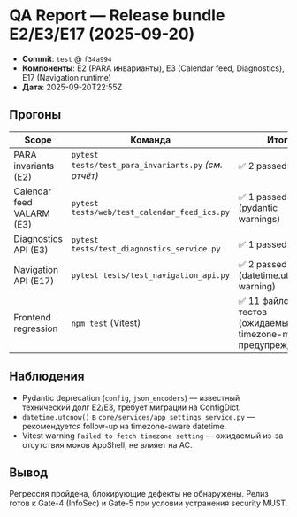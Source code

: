 # QA Report — Release bundle E2/E3/E17 (2025-09-20)

- **Commit**: `test` @ `f34a994`
- **Компоненты**: E2 (PARA инварианты), E3 (Calendar feed, Diagnostics), E17 (Navigation runtime)
- **Дата**: 2025-09-20T22:55Z

## Прогоны

| Scope | Команда | Итог |
|-------|---------|------|
| PARA invariants (E2) | `pytest tests/test_para_invariants.py` *(см. отчёт)* | ✅ 2 passed |
| Calendar feed VALARM (E3) | `pytest tests/web/test_calendar_feed_ics.py` | ✅ 1 passed (pydantic warnings) |
| Diagnostics API (E3) | `pytest tests/test_diagnostics_service.py` | ✅ 1 passed |
| Navigation API (E17) | `pytest tests/test_navigation_api.py` | ✅ 2 passed (datetime.utcnow warning) |
| Frontend regression | `npm test` (Vitest) | ✅ 11 файлов, 28 тестов (ожидаемые timezone-mock предупреждения) |

## Наблюдения
- Pydantic deprecation (`config`, `json_encoders`) — известный технический долг E2/E3, требует миграции на ConfigDict.
- `datetime.utcnow()` в `core/services/app_settings_service.py` — рекомендуется follow-up на timezone-aware datetime.
- Vitest warning `Failed to fetch timezone setting` — ожидаемый из-за отсутствия моков AppShell, не влияет на AC.

## Вывод
Регрессия пройдена, блокирующие дефекты не обнаружены. Релиз готов к Gate-4 (InfoSec) и Gate-5 при условии устранения security MUST.
